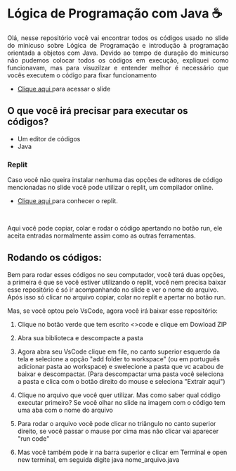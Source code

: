# Lógica de Programação com Java ☕

<p align="justify">
Olá, nesse repositório você vai encontrar todos os códigos usado no slide do minicuso sobre Lógica de Programação e introdução à programação orientada a objetos com Java. Devido ao tempo de duração do minicurso não pudemos colocar todos os códigos em execução, expliquei como funcionavam, mas para visuzilzar e entender melhor é necessário que vocês executem o código para fixar funcionamento
</p>

- <a href="https://www.canva.com/design/DAFuO7XV-Fw/OdMwdkawcS4t-xzD3UT9ug/edit?utm_content=DAFuO7XV-Fw&utm_campaign=designshare&utm_medium=link2&utm_source=sharebutton" target="_blank">Clique aqui </a> para acessar o slide
## O que você irá precisar para executar os códigos?

- Um editor de códigos
- Java


### Replit
Caso você não queira instalar nenhuma das opções de editores de código mencionadas no slide você pode utilizar o replit, um compilador online.

- <a href="https://replit.com/" target="_blank">Clique aqui </a> para conhecer o replit.


<br>

Aqui você pode copiar, colar e rodar o código apertando no botão run, ele aceita entradas normalmente assim como as outras ferramentas.


## Rodando os códigos:
Bem para rodar esses códigos no seu computador, você terá duas opções, a primeira é que se você estiver utilizando o replit, você nem precisa baixar esse repositório é só ir acompanhando no slide e ver o nome do arquivo. Após isso só clicar no arquivo copiar, colar no replit e apertar no botão run.

Mas, se você optou pelo VsCode, agora você irá baixar esse repositório:
<br>
1. Clique no botão verde que tem escrito <>code e clique em Dowload ZIP

2. Abra sua biblioteca e descompacte a pasta

3. Agora abra seu VsCode clique em file, no canto superior esquerdo da tela e selecione a opção "add folder to workspace" (ou em português adicionar pasta ao workspace) e swelecione a pasta que vc acabou de baixar e descompactar.
(Para descompactar uma pasta você seleciona a pasta e clica com o botão direito do mouse e seleciona "Extrair aqui")

4. Clique no arquivo que você quer utilizar. Mas como saber qual código executar primeiro? Se você olhar no slide na imagem com o código tem uma aba com o nome do arquivo
5. Para rodar o arquivo você pode clicar no triângulo no canto superior direito, se você passar o mause por cima mas não clicar vai aparecer "run code"
6. Mas você também pode ir na barra superior e clicar em Terminal e open new terminal, em seguida digite java nome_arquivo.java
